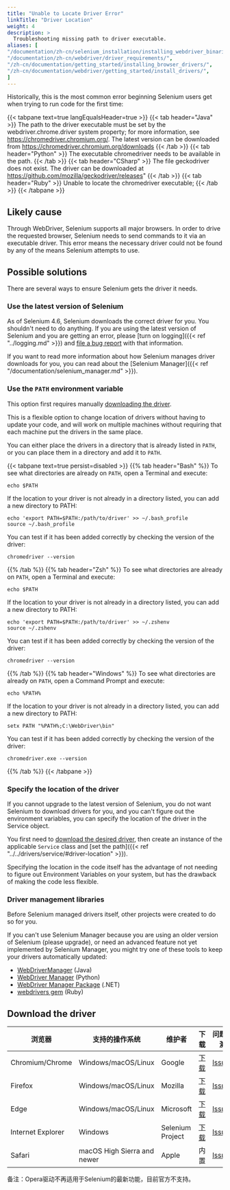 ```yaml
---
title: "Unable to Locate Driver Error"
linkTitle: "Driver Location"
weight: 4
description: >
  Troubleshooting missing path to driver executable.
aliases: [
"/documentation/zh-cn/selenium_installation/installing_webdriver_binaries/",
"/documentation/zh-cn/webdriver/driver_requirements/",
"/zh-cn/documentation/getting_started/installing_browser_drivers/",
"/zh-cn/documentation/webdriver/getting_started/install_drivers/",
]
---
```


Historically, this is the most common error beginning Selenium users get 
when trying to run code for the first time:

{{< tabpane text=true langEqualsHeader=true >}}
{{< tab header="Java" >}}
The path to the driver executable must 
be set by the webdriver.chrome.driver system property; 
for more information, see https://chromedriver.chromium.org/. 
The latest version can be downloaded from https://chromedriver.chromium.org/downloads
{{< /tab >}}
{{< tab header="Python" >}}
The executable chromedriver needs to be available in the path.
{{< /tab >}}
{{< tab header="CSharp" >}}
The file geckodriver does not exist. The driver can be downloaded at https://github.com/mozilla/geckodriver/releases"
{{< /tab >}}
{{< tab header="Ruby" >}}
Unable to locate the chromedriver executable;
{{< /tab >}}
{{< /tabpane >}}

## Likely cause

Through WebDriver, Selenium supports all major browsers.
In order to drive the requested browser, Selenium needs to 
send commands to it via an executable driver. 
This error means the necessary driver could not be
found by any of the means Selenium attempts to use.

## Possible solutions

There are several ways to ensure Selenium gets the driver it needs.

### Use the latest version of Selenium

As of Selenium 4.6, Selenium downloads the correct driver for you.
You shouldn't need to do anything. If you are using the latest version
of Selenium and you are getting an error,
please [turn on logging]({{< ref "../logging.md" >}})
and [file a bug report](//github.com/seleniumhq/selenium/issues) with that information.

If you want to read more information about how Selenium manages driver downloads for you,
you can read about the [Selenium Manager]({{< ref "/documentation/selenium_manager.md" >}}).

### Use the `PATH` environment variable

This option first requires manually [downloading the driver](#download-the-driver).

This is a flexible option to change location of drivers without having to update your code, 
and will work on multiple machines without requiring that each machine put the 
drivers in the same place.

You can either place the drivers in a directory that is already listed in `PATH`, 
or you can place them in a directory and add it to `PATH`.

{{< tabpane text=true persist=disabled >}}
{{% tab header="Bash" %}}
To see what directories are already on `PATH`, open a Terminal and execute:
```shell
echo $PATH
```
If the location to your driver is not already in a directory listed,
you can add a new directory to PATH:
```shell
echo 'export PATH=$PATH:/path/to/driver' >> ~/.bash_profile
source ~/.bash_profile
```
You can test if it has been added correctly by checking the version of the driver:
```shell
chromedriver --version
```
  {{% /tab %}}
  {{% tab header="Zsh" %}}
To see what directories are already on `PATH`, open a Terminal and execute:
```shell
echo $PATH
```
If the location to your driver is not already in a directory listed,
you can add a new directory to PATH:
```shell
echo 'export PATH=$PATH:/path/to/driver' >> ~/.zshenv
source ~/.zshenv
```
You can test if it has been added correctly by checking the version of the driver:
```shell
chromedriver --version
```
  {{% /tab %}}
  {{% tab header="Windows" %}}
To see what directories are already on `PATH`, open a Command Prompt and execute:
```shell
echo %PATH%
```
If the location to your driver is not already in a directory listed,
you can add a new directory to PATH:
```shell
setx PATH "%PATH%;C:\WebDriver\bin"
```
You can test if it has been added correctly by checking the version of the driver:
```shell
chromedriver.exe --version
```
  {{% /tab %}}
  {{< /tabpane >}}

### Specify the location of the driver

If you cannot upgrade to the latest version of Selenium, you
do not want Selenium to download drivers for you, and you can't figure
out the environment variables, you can specify the location of the driver in the Service object.

You first need to [download the desired driver](#download-the-driver),
then create an instance of the applicable `Service` class and 
[set the path]({{< ref "../../drivers/service/#driver-location" >}}).

Specifying the location in the code itself has the advantage of not needing 
to figure out Environment Variables on your system, but has the drawback of 
making the code less flexible.

### Driver management libraries

Before Selenium managed drivers itself, other projects were created to
do so for you. 

If you can't use Selenium Manager because you are using
an older version of Selenium (please upgrade),
or need an advanced feature not yet implemented by Selenium Manager,
you might try one of these tools to keep your drivers automatically updated:

* [WebDriverManager](https://github.com/bonigarcia/webdrivermanager) (Java)
* [WebDriver Manager](https://github.com/SergeyPirogov/webdriver_manager) (Python)
* [WebDriver Manager Package](https://github.com/rosolko/WebDriverManager.Net) (.NET)
* [webdrivers gem](https://github.com/titusfortner/webdrivers) (Ruby)


## Download the driver

| 浏览器               | 支持的操作系统                     | 维护者              | 下载                                                                    | 问题追溯                                                             |
|-------------------|-----------------------------|------------------|-----------------------------------------------------------------------|------------------------------------------------------------------|
| Chromium/Chrome   | Windows/macOS/Linux         | Google           | [下载](//chromedriver.chromium.org/downloads)                | [Issues](//bugs.chromium.org/p/chromedriver/issues/list)         |
| Firefox           | Windows/macOS/Linux         | Mozilla          | [下载](//github.com/mozilla/geckodriver/releases)                       | [Issues](//github.com/mozilla/geckodriver/issues)                |
| Edge              | Windows/macOS/Linux         | Microsoft        | [下载](//developer.microsoft.com/en-us/microsoft-edge/tools/webdriver/) | [Issues](https://github.com/MicrosoftDocs/edge-developer/issues) |
| Internet Explorer | Windows                     | Selenium Project | [下载](/downloads)                                                      | [Issues](//github.com/SeleniumHQ/selenium/labels/D-IE)           |
| Safari            | macOS High Sierra and newer | Apple            | 内置                                                                    | [Issues](//bugreport.apple.com/logon)                            |

备注：Opera驱动不再适用于Selenium的最新功能，目前官方不支持。
